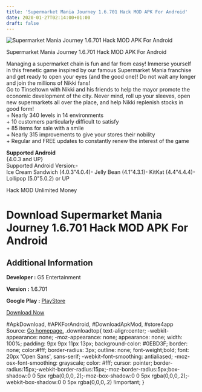 ```yaml
---
title: 'Supermarket Mania Journey 1.6.701 Hack MOD APK For Android'
date: 2020-01-27T02:14:00+01:00
draft: false
---
```


![Supermarket Mania Journey 1.6.701 Hack MOD APK For Android](https://i1.wp.com/apkhome.net/wp-content/uploads/2017/12/Supermarket-Mania-Journey-1.6.701.png "Supermarket Mania Journey 1.6.701 Hack MOD APK For Android")

  

Supermarket Mania Journey 1.6.701 Hack MOD APK For Android

Managing a supermarket chain is fun and far from easy! Immerse yourself in this frenetic game inspired by our famous Supermarket Mania franchise and get ready to open your eyes (and the good one)! Do not wait any longer and join the millions of Nikki fans!  
Go to Tinseltown with Nikki and his friends to help the mayor promote the economic development of the city. Never mind, roll up your sleeves, open new supermarkets all over the place, and help Nikki replenish stocks in good form!  
\+ Nearly 340 levels in 14 environments  
\+ 10 customers particularly difficult to satisfy  
\+ 85 items for sale with a smile  
\+ Nearly 315 improvements to give your stores their nobility  
\+ Regular and FREE updates to constantly renew the interest of the game

**Supported Android**  
{4.0.3 and UP}  
Supported Android Version:-  
Ice Cream Sandwich (4.0.3"4.0.4)- Jelly Bean (4.1"4.3.1)- KitKat (4.4"4.4.4)- Lollipop (5.0"5.0.2) or UP

Hack MOD Unlimited Money

Download Supermarket Mania Journey 1.6.701 Hack MOD APK For Android
===================================================================

Additional Information
----------------------

**Developer :** G5 Entertainment

**Version :** 1.6.701

**Google Play :** [PlayStore](https://play.google.com/store/apps/details?id=com.g5e.smmpg.android)

  

[Download Now](https://store4app.co/post/supermarket-mania-journey-1-6-701-hack-mod-apk-for-android_1573671567)

  
#ApkDownload, #APKForAndroid, #DownloadApkMod, #store4app  
Source: [Go homepage.](https://store4app.co/post/supermarket-mania-journey-1-6-701-hack-mod-apk-for-android_1573671567) .downloadtop{ text-align:center; -webkit-appearance: none; -moz-appearance: none; appearance: none; width: 100%; padding: 9px 9px 11px 13px; background-color: #0EBD3F; border: none; color:#fff; border-radius: 3px; outline: none; font-weight;bold; font: 20px 'Open Sans', sans-serif; -webkit-font-smoothing: antialiased; -moz-osx-font-smoothing: grayscale; color: #fff; cursor: pointer; border-radius:15px;-webkit-border-radius:15px;-moz-border-radius:5px;box-shadow:0 0 5px rgba(0,0,0,.2);-moz-box-shadow:0 0 5px rgba(0,0,0,.2);-webkit-box-shadow:0 0 5px rgba(0,0,0,.2) !important; }